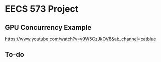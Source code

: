 # EECS 573 Project

## GPU Concurrency Example
https://www.youtube.com/watch?v=v9W5CzJkOV8&ab_channel=catblue

## To-do

